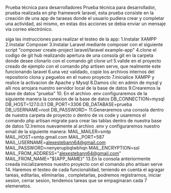 Prueba técnica para desarrolladores
Prueba técnica para desarrollador, prueba realizada en php framework laravel, esta prueba consiste en la creación de una app de taraeas donde el usuario pudiera crear y completar una actividad, asi mismo, en estas dos acciones se debia enviar un mensaje via correo electrónico.

siga las instrucciones para realizar el testeo de la app:
    1.Instalar XAMPP
    2.Instalar Composer
    3.Instalar Laravel mediante composer con el siguiente script "composer create-project laravel/laravel example-app"
    4.clone el codigo de git hub realizando apertura de una consola git en la carpeta donde desee clonarlo con el comando git clone url
    5.valide en el proyecto creado de ejemplo con el comando php artisen serve, que realmente este funcionando laravel
    6.una vez validado, copie los archivos internos del repositorio clona y peguelos en el nuevo proyecto
    7.inicialice XAMPP y realice la activacion de Apache y Mysql
    8.Damos clic en admin de mysql y alli nos arrojara nuestro servidor local de la base de datos
    9.Crearemos la base de datos "prueba"
    10. En el archivo .env configuraremos de la siguiente manera la conexion de la base de datos
        DB_CONNECTION=mysql
        DB_HOST=127.0.0.1
        DB_PORT=3306
        DB_DATABASE=prueba
        DB_USERNAME=root
        DB_PASSWORD=
    11.Generaremos una consola dentro de nuestra carpeta de proyecto o dentro de vs code y usaremos el comando php artisan migrate para crear las tablas dentro de nuestra base de datos
    12.Iremos nuevamente al archivo .env y configuraremos nuestro email de la siguiente manera:
        MAIL_MAILER=smtp
        MAIL_HOST=smtp.gmail.com
        MAIL_PORT=587
        MAIL_USERNAME=alexestebann64@gmail.com
        MAIL_PASSWORD=nenyerupbqlwbhqn
        MAIL_ENCRYPTION=ssl
        MAIL_FROM_ADDRESS="alexestebann64@gmail.com"
        MAIL_FROM_NAME="${APP_NAME}"
    13.En la consola anteriormente creada inicializaremos nuestro proyecto con el comando pho artisan serve
    14. Haremos el testeo de cada funcionalidad, teniendo en cuenta el agragar tareas, editarlas, eliminarlas , completarlas, podremos registrarnos, iniciar sesion, cerrar sesion, tendemos tareas
    que se empaginaran cada 7 elemenetos.
